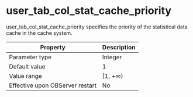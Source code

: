 user_tab_col_stat_cache_priority 
=====================================================

user_tab_col_stat_cache_priority specifies the priority of the statistical data cache in the cache system. 


|          **Property**           | **Description** |
|---------------------------------|-----------------|
| Parameter type                  | Integer         |
| Default value                   | 1               |
| Value range                     | \[1, +∞)        |
| Effective upon OBServer restart | No              |



